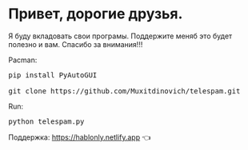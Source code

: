 # Привет, дорогие друзья.
Я буду вкладовать свои програмы. Поддержите меняб это будет полезно и вам. Cпасибо за внимания!!!

Pacman:
<pre>
pip install PyAutoGUI

git clone https://github.com/Muxitdinovich/telespam.git
</pre>
Run:
<pre>
python telespam.py
</pre>
Поддержка: https://hablonly.netlify.app 👈
